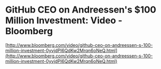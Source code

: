 <!--
id: 28374861168
link: http://tumblr.atmos.org/post/28374861168/github-ceo-on-andreessens-100-million-investment
slug: github-ceo-on-andreessens-100-million-investment
date: Mon Jul 30 2012 17:51:18 GMT-0700 (PDT)
publish: 2012-07-030
tags: 
title: GitHub CEO on Andreessen's $100 Million Investment: Video - Bloomberg
-->


GitHub CEO on Andreessen's $100 Million Investment: Video - Bloomberg
=====================================================================

[http://www.bloomberg.com/video/github-ceo-on-andreessen-s-100-million-investment-0yvjdPI6QdKw2Mrqn6oNeQ.html](http://www.bloomberg.com/video/github-ceo-on-andreessen-s-100-million-investment-0yvjdPI6QdKw2Mrqn6oNeQ.html)

